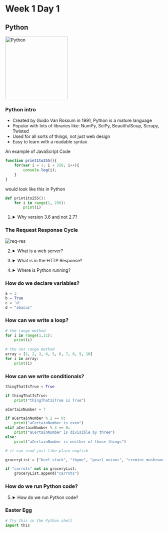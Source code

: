 # Week 1 Day 1

## Python

<img src="https://www.python.org/static/opengraph-icon-200x200.png" alt="Python" width="200px">

### Python intro

* Created by Guido Van Rossum in 1991, Python is a mature language
* Popular with lots of libraries like: NumPy, SciPy, BeautifulSoup, Scrapy, Twisted
* Used for all sorts of things, not just web design
* Easy to learn with a readable syntax

An example of JavaScript Code

```javascript
function print1to255(){
    for(var i = 1; i < 256; i++){
        console.log(i);
    }
}
```

would look like this in Python

```python
def print1to255():
    for i in range(1, 256):
        print(i)
```

1. <details> 
    <summary>Why version 3.6 and not 2.7?</summary>
    The changes between 3.6 and 2.7 are very minimal, and support for 2.7 will end in 2020. Most libraries written in 2.7 have versions for 3.6. 3.6 has some really nice improvements like the way division works and the way the range function works.
</details>

### The Request Response Cycle

<img src="https://i.imgur.com/fVHiuUz.png" alt="req-res">

2. <details> 
    <summary>What is a web server?</summary>
    A computer system that processes HTTP requests.
</details>

3. <details>
    <summary>What is in the HTTP Response?</summary>
    HTML, CSS, and JavaScript
</details>

4. <details>
    <summary>Where is Python running?</summary>
    On the server, Python (specifically the Flask microframework or the Django framework) will handle the logic of what to do with each HTTP request and what to return in the HTTP repsonse.
</details>

### How do we declare variables?
```python
a = 3
b = True
c = 'd'
d = "abacus"
```

### How can we write a loop?
```python
# the range method
for i in range(1,11):
    print(i)
    
# the not range method
array = [1, 2, 3, 4, 5, 6, 7, 8, 9, 10]
for i in array:
    print(i)
```

### How can we write conditionals?
```python
thingThatIsTrue = True

if thingThatIsTrue:
    print("thingThatIsTrue is True")

aCertainNumber = 7

if aCertainNumber % 2 == 0:
    print("aCertainNumber is even")
elif aCertainNumber % 3 == 0:
    print("aCertainNumber is divisible by three")
else:
    print("aCertainNumber is neither of those things")

# it can read just like plain english

groceryList = ["beef stock", "thyme", "pearl onions", "cremini mushrooms"]

if "carrots" not in groceryList:
    groceryList.append("carrots")

```

### How do we run Python code?

5. <details> 
    <summary>How do we run Python code?</summary>
    We can run Python in the Python shell directly, or save our code to a file that ends in the <code>.py</code> file extension and tell python to run that file from our terminal.

    Python is an interpreted language, although it does compile our code into bytecode <code>.pyc</code> to be run in the Python shell from time to time.
</details>

### Easter Egg
```python
# Try this in the Python shell
import this
```
